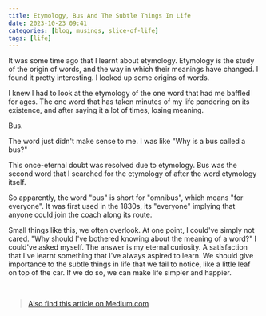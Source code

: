 ```yaml
---
title: Etymology, Bus And The Subtle Things In Life
date: 2023-10-23 09:41
categories: [blog, musings, slice-of-life]
tags: [life]
---
```


It was some time ago that I learnt about etymology. Etymology is the study of the origin of words, and the way in which their meanings have changed. I found it pretty interesting. I looked up some origins of words.

I knew I had to look at the etymology of the one word that had me baffled for ages. The one word that has taken minutes of my life pondering on its existence, and after saying it a lot of times, losing meaning.

Bus.

The word just didn't make sense to me. I was like "Why is a bus called a bus?"

This once-eternal doubt was resolved due to etymology. Bus was the second word that I searched for the etymology of after the word etymology itself.

So apparently, the word "bus" is short for "omnibus", which means "for everyone". It was first used in the 1830s, its "everyone" implying that anyone could join the coach along its route.

Small things like this, we often overlook. At one point, I could've simply not cared.
"Why should I've bothered knowing about the meaning of a word?" I could've asked myself. The answer is my eternal curiosity. A satisfaction that I've learnt something that I've always aspired to learn. We should give importance to the subtle things in life that we fail to notice, like a little leaf on top of the car. If we do so, we can make life simpler and happier.

‎

> [Also find this article on Medium.com](https://ah3.medium.com/etymology-bus-and-the-subtle-things-in-life-f4f76e82d442)
